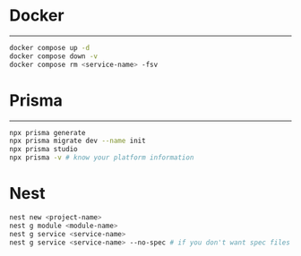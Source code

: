 # Docker

---

```bash
docker compose up -d
docker compose down -v
docker compose rm <service-name> -fsv
```

# Prisma

---

```bash
npx prisma generate
npx prisma migrate dev --name init
npx prisma studio
npx prisma -v # know your platform information
```

# Nest

```bash
nest new <project-name>
nest g module <module-name>
nest g service <service-name>
nest g service <service-name> --no-spec # if you don't want spec files
```
